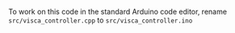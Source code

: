 To work on this code in the standard Arduino code editor, rename `src/visca_controller.cpp` to `src/visca_controller.ino`